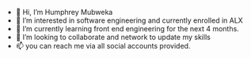 - 👋 Hi, I’m Humphrey Mubweka
- 👀 I’m interested in software engineering and currently enrolled in ALX
- 🌱 I’m currently learning front end engineering for the next 4 months.
- 💞️ I’m looking to collaborate and network to update my skills
- 📫 you can reach me via all social accounts provided.
